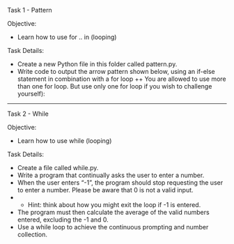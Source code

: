 Task 1 - Pattern

Objective: 
+ Learn how to use for .. in (looping) 

Task Details:

+ Create a new Python file in this folder called pattern.py.
+ Write code to output the arrow pattern shown below, using an if-else
statement in combination with a for loop
++ You are allowed to use more than one for loop. But use only one for
loop if you wish to challenge yourself):

--- 

Task 2 - While

Objective:
+ Learn how to use while (looping)

Task Details:
+ Create a file called while.py.
+ Write a program that continually asks the user to enter a number. 
+ When the user enters “-1”, the program should stop requesting the user
to enter a number. Please be aware that 0 is not a valid input. 
+ + Hint: think about how you might exit the loop if -1 is entered.
+ The program must then calculate the average of the valid numbers
entered, excluding the -1 and 0. 
+ Use a while loop to achieve the continuous prompting and number
collection. 
